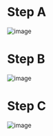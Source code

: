 

# Step A

![image](https://github.com/user-attachments/assets/050e9478-b01a-458b-a83b-df35602114d6)


# Step B

![image](https://github.com/user-attachments/assets/2f547b7b-13c3-4b04-b8ec-dd4b6d2dafe3)

# Step C

![image](https://github.com/user-attachments/assets/206ece48-b7da-433e-a7e0-98793cc53a1e)
